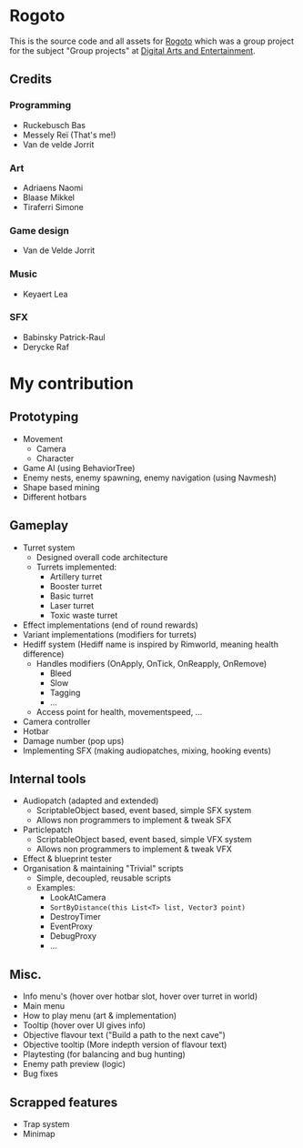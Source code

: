 # Rogoto

This is the source code and all assets for [Rogoto](https://wardergrip.itch.io/rogoto) which was a group project for the subject "Group projects" at [Digital Arts and Entertainment](https://digitalartsandentertainment.be/).

## Credits 
### Programming
- Ruckebusch Bas
- Messely Reï (That's me!)
- Van de velde Jorrit
### Art
- Adriaens Naomi
- Blaase Mikkel
- Tiraferri Simone
### Game design
- Van de Velde Jorrit
### Music
- Keyaert Lea
### SFX
- Babinsky Patrick-Raul
- Derycke Raf

# My contribution

## Prototyping
- Movement
    - Camera
    - Character
- Game AI (using BehaviorTree)
- Enemy nests, enemy spawning, enemy navigation (using Navmesh)
- Shape based mining
- Different hotbars

## Gameplay
- Turret system
    - Designed overall code architecture
    - Turrets implemented:
        - Artillery turret
        - Booster turret
        - Basic turret
        - Laser turret
        - Toxic waste turret
- Effect implementations (end of round rewards)
- Variant implementations (modifiers for turrets)
- Hediff system (Hediff name is inspired by Rimworld, meaning health difference)
    - Handles modifiers (OnApply, OnTick, OnReapply, OnRemove)
        - Bleed
        - Slow
        - Tagging
        - ...
    - Access point for health, movementspeed, ...
- Camera controller
- Hotbar
- Damage number (pop ups)
- Implementing SFX (making audiopatches, mixing, hooking events)

## Internal tools
- Audiopatch (adapted and extended)
    - ScriptableObject based, event based, simple SFX system
    - Allows non programmers to implement & tweak SFX 
- Particlepatch
    - ScriptableObject based, event based, simple VFX system
    - Allows non programmers to implement & tweak VFX 
- Effect & blueprint tester
- Organisation & maintaining "Trivial" scripts
    - Simple, decoupled, reusable scripts
    - Examples:
        - LookAtCamera
        - `SortByDistance(this List<T> list, Vector3 point)`
        - DestroyTimer
        - EventProxy
        - DebugProxy
        - ...

## Misc.
- Info menu's (hover over hotbar slot, hover over turret in world)
- Main menu
- How to play menu (art & implementation)
- Tooltip (hover over UI gives info)
- Objective flavour text ("Build a path to the next cave")
- Objective tooltip (More indepth version of flavour text)
- Playtesting (for balancing and bug hunting)
- Enemy path preview (logic)
- Bug fixes

## Scrapped features
- Trap system
- Minimap
